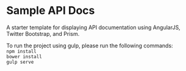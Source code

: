 Sample API Docs 
===============

A starter template for displaying API documentation using AngularJS, Twitter Bootstrap, and Prism. 

To run the project using gulp, please run the following commands:  
`npm install`  
`bower install`  
`gulp serve`
